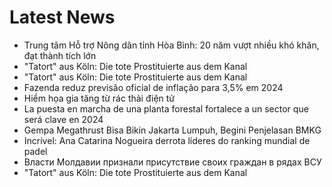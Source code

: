 # Latest News
-  Trung tâm Hỗ trợ Nông dân tỉnh Hòa Bình: 20 năm vượt nhiều khó khăn, đạt thành tích lớn
-  "Tatort" aus Köln: Die tote Prostituierte aus dem Kanal
-  "Tatort" aus Köln: Die tote Prostituierte aus dem Kanal
-  Fazenda reduz previsão oficial de inflação para 3,5% em 2024
-  Hiểm họa gia tăng từ rác thải điện tử
-  La puesta en marcha de una planta forestal fortalece a un sector que será clave en 2024
-  Gempa Megathrust Bisa Bikin Jakarta Lumpuh, Begini Penjelasan BMKG
-  Incrível: Ana Catarina Nogueira derrota líderes do ranking mundial de padel
-  Власти Молдавии признали присутствие своих граждан в рядах ВСУ
-  "Tatort" aus Köln: Die tote Prostituierte aus dem Kanal
